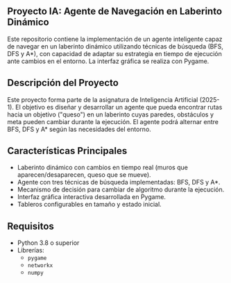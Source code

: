 ## Proyecto IA: Agente de Navegación en Laberinto Dinámico

Este repositorio contiene la implementación de un agente inteligente capaz de navegar en un laberinto dinámico utilizando técnicas de búsqueda (BFS, DFS y A*), con capacidad de adaptar su estrategia en tiempo de ejecución ante cambios en el entorno. La interfaz gráfica se realiza con Pygame.
## Descripción del Proyecto

Este proyecto forma parte de la asignatura de Inteligencia Artificial (2025-1). El objetivo es diseñar y desarrollar un agente que pueda encontrar rutas hacia un objetivo ("queso") en un laberinto cuyas paredes, obstáculos y meta pueden cambiar durante la ejecución. El agente podrá alternar entre BFS, DFS y A* según las necesidades del entorno.

## Características Principales

- Laberinto dinámico con cambios en tiempo real (muros que aparecen/desaparecen, queso que se mueve).  
- Agente con tres técnicas de búsqueda implementadas: BFS, DFS y A*.  
- Mecanismo de decisión para cambiar de algoritmo durante la ejecución.  
- Interfaz gráfica interactiva desarrollada en Pygame.  
- Tableros configurables en tamaño y estado inicial.  

## Requisitos

- Python 3.8 o superior  
- Librerías:
  - `pygame`
  - `networkx`
  - `numpy`
